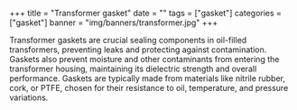+++
title = "Transformer gasket"
date = ""
tags = ["gasket"]
categories = ["gasket"]
banner = "img/banners/transformer.jpg"
+++

Transformer gaskets are crucial sealing components in oil-filled transformers, preventing leaks and protecting against contamination.
Gaskets also prevent moisture and other contaminants from entering the transformer housing, maintaining its dielectric strength and overall performance. 
Gaskets are typically made from materials like nitrile rubber, cork, or PTFE, chosen for their resistance to oil, temperature, and pressure variations.	



